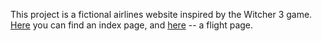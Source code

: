 This project is a fictional airlines website inspired by the Witcher 3 game. 
[Here](http://students.mimuw.edu.pl/~fb394112/airline_webpage/) you can find an index page, and [here](http://students.mimuw.edu.pl/~fb394112/airline_webpage/) -- a flight page.
